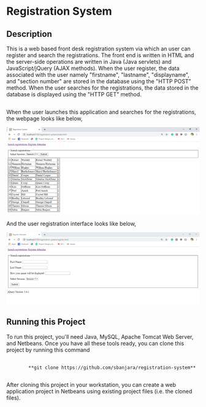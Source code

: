 # Registration System
##
## Description
  This is a web based front desk registration system via which an user can register and search the registrations. The front end is written in HTML and the server-side operations are written in Java (Java servlets) and JavaScript/jQuery (AJAX methods). When the user register, the data associated with the user namely "firstname", "lastname", "displayname", and "section number" are stored in the database using the "HTTP POST" method. When the user searches for the registrations, the data stored in the database is displayed using the "HTTP GET" method.
## 
  When the user launches this application and searches for the registrations, the webpage looks like below,
  
  ![picture](registration1.PNG)
  
  And the user registration interface looks like below,
  
  ![picture](registration2.PNG)

##
## Running this Project
   To run this project, you'll need Java, MySQL, Apache Tomcat Web Server, and Netbeans. Once you have all these tools ready, you can clone this project by running this command
##
            **git clone https://github.com/sbanjara/registration-system**
##
   After cloning this project in your workstation, you can create a web application project in Netbeans using existing project files (i.e. the cloned files).
